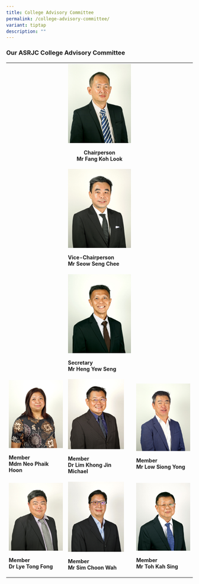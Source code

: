 ```yaml
---
title: College Advisory Committee
permalink: /college-advisory-committee/
variant: tiptap
description: ""
---
```

<h3>Our ASRJC College Advisory Committee</h3>
<table style="minWidth: 75px">
<colgroup>
<col>
<col>
<col>
</colgroup>
<tbody>
<tr>
<th rowspan="1" colspan="1">
<p></p>
</th>
<th rowspan="1" colspan="1">
<div class="isomer-image-wrapper">
<img style="width: 100%" height="auto" width="100%" alt="" src="/images/College Advisory Committee/Mr_Fang_Koh_Look_Final.jpg">
</div>
<p>Chairperson
<br><strong>Mr Fang Koh Look</strong>
</p>
</th>
<th rowspan="1" colspan="1">
<p></p>
</th>
</tr>
<tr>
<td rowspan="1" colspan="1">
<p></p>
</td>
<td rowspan="1" colspan="1">
<div class="isomer-image-wrapper">
<img style="width: 100%" height="auto" width="100%" alt="" src="/images/College Advisory Committee/Mr_Seow_Seng_Chee_Final.jpg">
</div>
<p><strong>Vice-Chairperson</strong>
<br><strong>Mr Seow Seng Chee</strong>
</p>
</td>
<td rowspan="1" colspan="1">
<p></p>
</td>
</tr>
<tr>
<td rowspan="1" colspan="1">
<p></p>
</td>
<td rowspan="1" colspan="1">
<div class="isomer-image-wrapper">
<img style="width: 100%" height="auto" width="100%" alt="" src="/images/College Advisory Committee/Mr_Heng_Final.jpg">
</div>
<p><strong>Secretary</strong>
<br><strong>Mr Heng Yew Seng</strong>
</p>
</td>
<td rowspan="1" colspan="1">
<p></p>
</td>
</tr>
<tr>
<td rowspan="1" colspan="1">
<div class="isomer-image-wrapper">
<img style="width: 100%" height="auto" width="100%" alt="" src="/images/College Advisory Committee/Mdm_Neo_Phaik_Hoon.jpg">
</div>
<p><strong>Member<br>Mdm Neo Phaik Hoon</strong>
</p>
</td>
<td rowspan="1" colspan="1">
<div class="isomer-image-wrapper">
<img style="width: 89%;" height="auto" width="100%" alt="" src="/images/College Advisory Committee/Dr_Lim_Khong_Jin_Michael.jpg">
</div>
<p><strong>Member<br>Dr Lim Khong Jin Michael</strong>
</p>
</td>
<td rowspan="1" colspan="1">
<div class="isomer-image-wrapper">
<img style="width: 100%" height="auto" width="100%" alt="" src="/images/College Advisory Committee/Mr_Low_Siong_Yong.jpg">
</div>
<p><strong>Member<br>Mr Low Siong Yong</strong>
</p>
</td>
</tr>
<tr>
<td rowspan="1" colspan="1">
<div class="isomer-image-wrapper">
<img style="width: 100%" height="auto" width="100%" alt="" src="/images/College Advisory Committee/Dr_Lye_Tong_Fong.jpg">
</div>
<p><strong>Member</strong>
<br><strong>Dr Lye Tong Fong</strong>
</p>
</td>
<td rowspan="1" colspan="1">
<div class="isomer-image-wrapper">
<img style="width: 89%;" height="auto" width="100%" alt="" src="/images/College Advisory Committee/Mr_Sim_Choon_Wah.jpg">
</div>
<p><strong>Member</strong>
<br><strong>Mr Sim Choon Wah</strong>
</p>
</td>
<td rowspan="1" colspan="1">
<div class="isomer-image-wrapper">
<img style="width: 100%" height="auto" width="100%" alt="" src="/images/College Advisory Committee/Mr_Toh_Kah_Sing.jpg">
</div>
<p><strong>Member</strong>
<br><strong>Mr Toh Kah Sing</strong>
</p>
</td>
</tr>
</tbody>
</table>
<p></p>